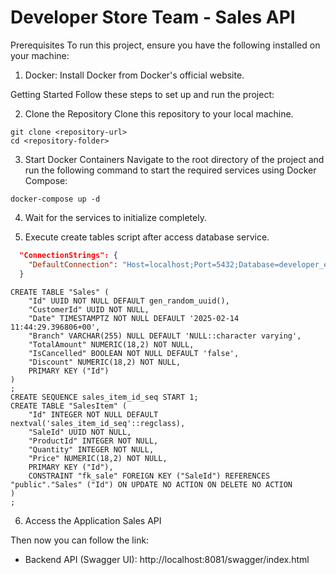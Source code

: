 # Developer Store Team - Sales API
Prerequisites
To run this project, ensure you have the following installed on your machine:

1. Docker: Install Docker from Docker's official website.

Getting Started
Follow these steps to set up and run the project:

2. Clone the Repository
Clone this repository to your local machine.
````
git clone <repository-url>
cd <repository-folder>
````

3. Start Docker Containers
Navigate to the root directory of the project and run the following command to start the required services using Docker Compose:
````
docker-compose up -d
````
4. Wait for the services to initialize completely.

5. Execute create tables script after access database service.

 ```json
   "ConnectionStrings": {
     "DefaultConnection": "Host=localhost;Port=5432;Database=developer_evaluation;Username=developer;Password=ev@luAt10n"
   }
   ```
````
CREATE TABLE "Sales" (
	"Id" UUID NOT NULL DEFAULT gen_random_uuid(),
	"CustomerId" UUID NOT NULL,
	"Date" TIMESTAMPTZ NOT NULL DEFAULT '2025-02-14 11:44:29.396806+00',
	"Branch" VARCHAR(255) NULL DEFAULT 'NULL::character varying',
	"TotalAmount" NUMERIC(18,2) NOT NULL,
	"IsCancelled" BOOLEAN NOT NULL DEFAULT 'false',
	"Discount" NUMERIC(18,2) NOT NULL,
	PRIMARY KEY ("Id")
)
;
CREATE SEQUENCE sales_item_id_seq START 1;
CREATE TABLE "SalesItem" (
	"Id" INTEGER NOT NULL DEFAULT nextval('sales_item_id_seq'::regclass),
	"SaleId" UUID NOT NULL,
	"ProductId" INTEGER NOT NULL,
	"Quantity" INTEGER NOT NULL,
	"Price" NUMERIC(18,2) NOT NULL,
	PRIMARY KEY ("Id"),
	CONSTRAINT "fk_sale" FOREIGN KEY ("SaleId") REFERENCES "public"."Sales" ("Id") ON UPDATE NO ACTION ON DELETE NO ACTION
)
;
````

6. Access the Application Sales API

Then now you can follow the link:

* Backend API (Swagger UI): http://localhost:8081/swagger/index.html
